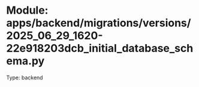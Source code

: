 # Module: apps/backend/migrations/versions/2025_06_29_1620-22e918203dcb_initial_database_schema.py

Type: backend

